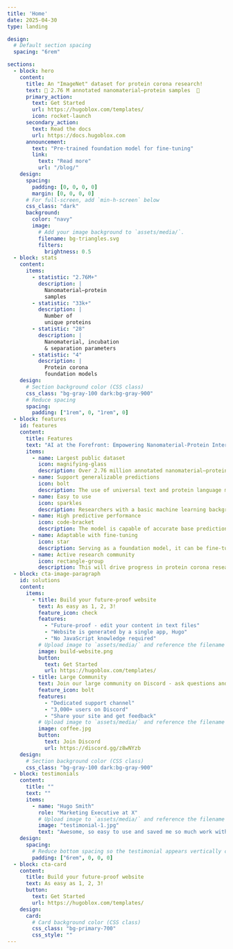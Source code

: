 ```yaml
---
title: 'Home'
date: 2025-04-30
type: landing

design:
  # Default section spacing
  spacing: "6rem"

sections:
  - block: hero
    content:
      title: An "ImageNet" dataset for protein corona research!
      text: 🧱 2.76 M annotated nanomaterial–protein samples  🧱
      primary_action:
        text: Get Started
        url: https://hugoblox.com/templates/
        icon: rocket-launch
      secondary_action:
        text: Read the docs
        url: https://docs.hugoblox.com
      announcement:
        text: "Pre-trained foundation model for fine-tuning"
        link:
          text: "Read more"
          url: "/blog/"
    design:
      spacing:
        padding: [0, 0, 0, 0]
        margin: [0, 0, 0, 0]
      # For full-screen, add `min-h-screen` below
      css_class: "dark"
      background:
        color: "navy"
        image:
          # Add your image background to `assets/media/`.
          filename: bg-triangles.svg
          filters:
            brightness: 0.5
  - block: stats
    content:
      items:
        - statistic: "2.76M+"
          description: |
            Nanomaterial–protein  
            samples
        - statistic: "33k+"
          description: |
            Number of  
            unique proteins
        - statistic: "28"
          description: |
            Nanomaterial, incubation  
            & separation parameters
        - statistic: "4"
          description: |
            Protein corona  
            foundation models
    design:
      # Section background color (CSS class)
      css_class: "bg-gray-100 dark:bg-gray-900"
      # Reduce spacing
      spacing:
        padding: ["1rem", 0, "1rem", 0]
  - block: features
    id: features
    content:
      title: Features
      text: "AI at the Forefront: Empowering Nanomaterial-Protein Interaction Research 🤖"
      items:
        - name: Largest public dataset
          icon: magnifying-glass
          description: Over 2.76 million annotated nanomaterial–protein interaction samples and 33k unique proteins to advance research and model training.
        - name: Support generalizable predictions
          icon: bolt
          description: The use of universal text and protein language models supports generalized prediction on unseen samples and proteins.
        - name: Easy to use
          icon: sparkles
          description: Researchers with a basic machine learning background can easily follow the detailed guidelines and clear usage instructions provided.
        - name: High predictive performance
          icon: code-bracket
          description: The model is capable of accurate base predictions, handling predictions with missing feature information effectively, and generalizing reliably to unseen data.
        - name: Adaptable with fine-tuning
          icon: star
          description: Serving as a foundation model, it can be fine-tuned to specific applications, improving its ability to learn from few examples.
        - name: Active research community
          icon: rectangle-group
          description: This will drive progress in protein corona research, positioning it as a vital component in the rapidly evolving field of AI for Science.
  - block: cta-image-paragraph
    id: solutions
    content:
      items:
        - title: Build your future-proof website
          text: As easy as 1, 2, 3!
          feature_icon: check
          features:
            - "Future-proof - edit your content in text files"
            - "Website is generated by a single app, Hugo"
            - "No JavaScript knowledge required"
          # Upload image to `assets/media/` and reference the filename here
          image: build-website.png
          button:
            text: Get Started
            url: https://hugoblox.com/templates/
        - title: Large Community
          text: Join our large community on Discord - ask questions and get live responses
          feature_icon: bolt
          features:
            - "Dedicated support channel"
            - "3,000+ users on Discord"
            - "Share your site and get feedback"
          # Upload image to `assets/media/` and reference the filename here
          image: coffee.jpg
          button:
            text: Join Discord
            url: https://discord.gg/z8wNYzb
    design:
      # Section background color (CSS class)
      css_class: "bg-gray-100 dark:bg-gray-900"
  - block: testimonials
    content:
      title: ""
      text: ""
      items:
        - name: "Hugo Smith"
          role: "Marketing Executive at X"
          # Upload image to `assets/media/` and reference the filename here
          image: "testimonial-1.jpg"
          text: "Awesome, so easy to use and saved me so much work with the swappable pre-designed sections!"
    design:
      spacing:
        # Reduce bottom spacing so the testimonial appears vertically centered between sections
        padding: ["6rem", 0, 0, 0]
  - block: cta-card
    content:
      title: Build your future-proof website
      text: As easy as 1, 2, 3!
      button:
        text: Get Started
        url: https://hugoblox.com/templates/
    design:
      card:
        # Card background color (CSS class)
        css_class: "bg-primary-700"
        css_style: ""
---
```

